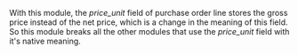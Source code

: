 With this module, the *price_unit* field of purchase order line stores
the gross price instead of the net price, which is a change in the
meaning of this field. So this module breaks all the other modules that
use the *price_unit* field with it's native meaning.
